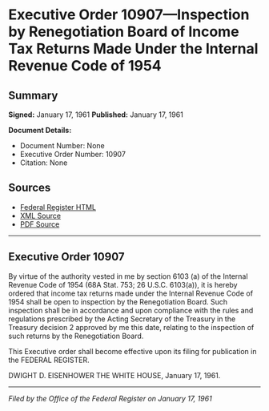 # Executive Order 10907—Inspection by Renegotiation Board of Income Tax Returns Made Under the Internal Revenue Code of 1954

## Summary

**Signed:** January 17, 1961
**Published:** January 17, 1961

**Document Details:**
- Document Number: None
- Executive Order Number: 10907
- Citation: None

## Sources
- [Federal Register HTML](https://www.presidency.ucsb.edu/documents/executive-order-10907-inspection-renegotiation-board-income-tax-returns-made-under-the)
- [XML Source](None)
- [PDF Source](None)

---

## Executive Order 10907

By virtue of the authority vested in me by section 6103 (a) of the Internal Revenue Code of 1954 (68A Stat. 753; 26 U.S.C. 6103(a)), it is hereby ordered that income tax returns made under the Internal Revenue Code of 1954 shall be open to inspection by the Renegotiation Board. Such inspection shall be in accordance and upon compliance with the rules and regulations prescribed by the Acting Secretary of the Treasury in the Treasury decision 2 approved by me this date, relating to the inspection of such returns by the Renegotiation Board.

This Executive order shall become effective upon its filing for publication in the FEDERAL REGISTER.

DWIGHT D. EISENHOWER
THE WHITE HOUSE,
January 17, 1961.

---

*Filed by the Office of the Federal Register on January 17, 1961*
